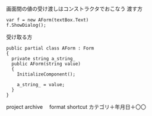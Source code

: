 画面間の値の受け渡しはコンストラクタでおこなう
渡す方
```
var f = new AForm(textBox.Text)
f.ShowDialog();
```

受け取る方
```
public partial class AForm : Form
{
  private string a_string_
  public AForm(string value)
  {
    InitializeComponent();
    
    a_string_ = value;
  }
}
```
project
archive
　format
shortcut
カテゴリ＋年月日＋〇〇
